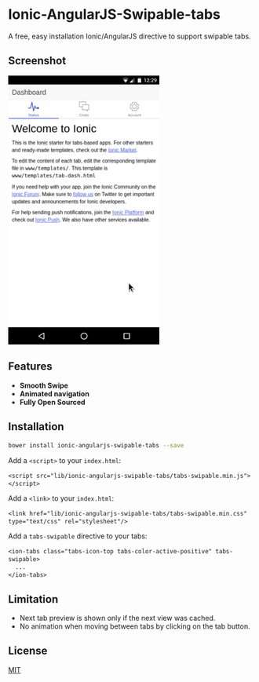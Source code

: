 # Ionic-AngularJS-Swipable-tabs


A free, easy installation Ionic/AngularJS directive to support swipable tabs.


## Screenshot

![alt text](https://github.com/SouhailBS/Ionic-AngularJS-Swipable-tabs/blob/master/screenshot.gif)

## Features

- **Smooth Swipe**
-  **Animated navigation**
- **Fully Open Sourced**

## Installation

```bash
bower install ionic-angularjs-swipable-tabs --save
```
Add a `<script>` to your `index.html`:

    <script src="lib/ionic-angularjs-swipable-tabs/tabs-swipable.min.js"></script>
Add a `<link>` to your `index.html`:

    <link href="lib/ionic-angularjs-swipable-tabs/tabs-swipable.min.css" type="text/css" rel="stylesheet"/>

Add a `tabs-swipable`  directive to your tabs:

    <ion-tabs class="tabs-icon-top tabs-color-active-positive" tabs-swipable>
      ...
    </ion-tabs>

## Limitation
- Next tab preview is shown only if the next view was cached.
-  No animation when moving between tabs by clicking on the tab button.

## License

[MIT](https://github.com/SouhailBS/Ionic-AngularJS-Swipable-tabs/blob/master/LICENSE)
